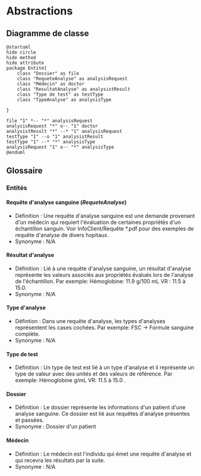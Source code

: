 # Abstractions

## Diagramme de classe

```plantuml
@startuml
hide circle
hide method
hide attribute
package Entité{
    class "Dossier" as file
    class "RequeteAnalyse" as analysisRequest
    class "Médecin" as doctor
    class "ResultatAnalyse" as analysistResult
    class "Type de test" as testType
    class "TypeAnalyse" as analysisType
    
}

file "1" *-- "*" analysisRequest
analysisRequest "*" o-- "1" doctor
analysistResult "*" --* "1" analysisRequest
testType "1" --o "1" analysistResult
testType "1" --* "*" analysisType
analysisRequest "1" o-- "*" analysisType
@enduml
```

## Glossaire

### Entités

#### Requête d'analyse sanguine (*RequeteAnalyse*)

* Définition : Une requête d'analyse sanguine est une demande provenant d'un médecin qui requiert l'évaluation de certaines propriétés d'un échantillon sanguin. Voir InfoClient/Requête *.pdf pour des exemples de requête d'analyse de divers hopitaux.
* Synonyme : N/A

#### Résultat d'analyse

* Définition : Lié à une requête d'analyse sanguine, un résultat d'analyse représente les valeurs associés aux propriétés évalués lors de l'analyse de l'échantillon. Par exemple: Hémoglobine: 11.9 g/100 mL VR : 11.5 à 15.0.
* Synonyme : N/A

#### Type d'analyse

* Défintion : Dans une requête d'analyse, les types d'analyses représentent les cases cochées. Par exemple: FSC -> Formule sanguine complète.
* Synonyme : N/A

#### Type de test

* Définition : Un type de test est lié à un type d'analyse et il représente un type de valeur avec des unités et des valeurs de référence. Par exemple: Hémoglobine g/mL VR: 11.5 à 15.0 .

#### Dossier

* Définition : Le dossier représente les informations d'un patient d'une analyse sanguine. Ce dossier est lié aux requêtes d'analyse présentes et passées.
* Synonyme : Dossier d'un patient

#### Médecin

* Définition : Le médecin est l'individu qui émet une requête d'analyse et qui recevra les résultats par la suite.
* Synonyme : N/A
